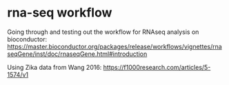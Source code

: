 # rna-seq workflow

Going through and testing out the workflow for RNAseq analysis on bioconductor: 
https://master.bioconductor.org/packages/release/workflows/vignettes/rnaseqGene/inst/doc/rnaseqGene.html#introduction

Using Zika data from Wang 2016: https://f1000research.com/articles/5-1574/v1


